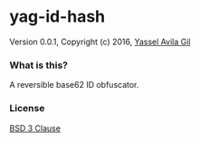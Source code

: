 yag-id-hash
=====

Version 0.0.1, Copyright (c) 2016, [Yassel Avila Gil](http://yasselavila.com)

### What is this?

A reversible base62 ID obfuscator.

### License

[BSD 3 Clause](./LICENSE.txt)
